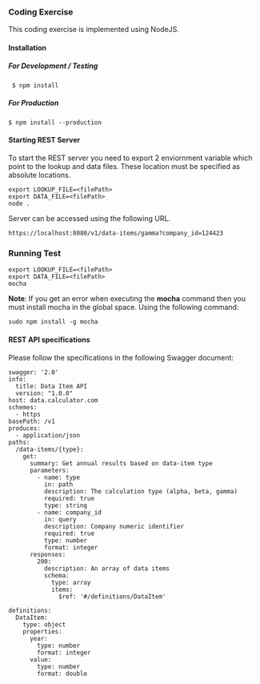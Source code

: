 ### Coding Exercise
This coding exercise is implemented using NodeJS.

#### Installation
##### For Development / Testing
```
 $ npm install
```
##### For Production
```
$ npm install --production
```
#### Starting REST Server
To start the REST server you need to export 2 enviornment variable which point to the lookup and data files. These location must be specified as absolute locations.
```
export LOOKUP_FILE=<filePath>
export DATA_FILE=<filePath>
node .
```
Server can be accessed using the following URL.
```
https://localhost:8080/v1/data-items/gamma?company_id=124423
```

### Running Test
```
export LOOKUP_FILE=<filePath>
export DATA_FILE=<filePath>
mocha
```
**Note**: If you get an error when executing the **mocha** command then you must install mocha in the global space. Using the following command:
```
sudo npm install -g mocha
```
#### REST API specifications

Please follow the specifications in the following Swagger document:

```text
swagger: '2.0'
info:
  title: Data Item API
  version: "1.0.0"
host: data.calculator.com
schemes:
  - https
basePath: /v1
produces:
  - application/json
paths:
  /data-items/{type}:
    get:
      summary: Get annual results based on data-item type
      parameters:
        - name: type
          in: path
          description: The calculation type (alpha, beta, gamma)
          required: true
          type: string
        - name: company_id
          in: query
          description: Company numeric identifier
          required: true
          type: number
          format: integer
      responses:
        200:
          description: An array of data items
          schema:
            type: array
            items:
              $ref: '#/definitions/DataItem'

definitions:
  DataItem:
    type: object
    properties:
      year:
        type: number
        format: integer
      value:
        type: number
        format: double

```
